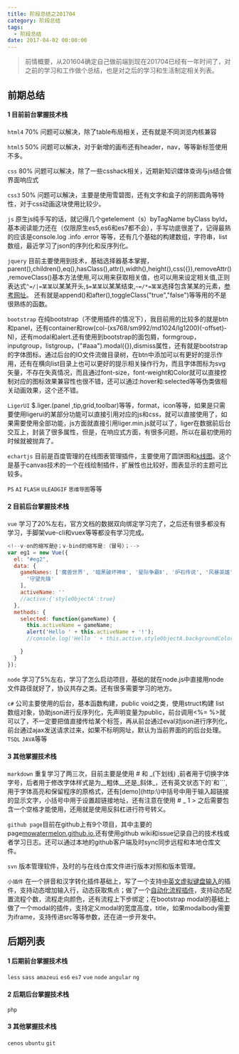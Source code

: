 ```yaml
---
title: 阶段总结之201704
category: 阶段总结
tags:
  - 阶段总结
date: 2017-04-02 00:00:00
---
```



> 前情概要，从201604确定自己做前端到现在201704已经有一年时间了，对之前的学习和工作做个总结，也是对之后的学习和生活制定相关列表。

## 前期总结
#### 1 目前前台掌握技术栈

`html4` 70% 问题可以解决，除了table布局相关，还有就是不同浏览内核兼容

`html5` 50% 问题可以解决，对于新增的画布还有header，nav，等等新标签使用不多。

`css` 80% 问题可以解决，除了一些csshack相关，近期新知识媒体查询与js结合做界面响应式

`css3` 50% 问题可以解决，主要是使用雪碧图，还有文字和盒子的阴影圆角等特性，对于css动画这块使用比较少。
<!-- more -->
`js` 原生js纯手写的话，就记得几个getelement（s）byTagName byClass byId，基本阅读能力还在（仅限原生es5,es6和es7都不会），手写功底很差了，记得最熟的应该是console.log .info .error 等等，还有几个基础的构建数组，字符串，list数组，最近学习了json的序列化和反序列化。

`jquery` 目前主要使用到技术，基础选择器基本掌握，parent(),children(),eq(),hasClass(),attr(),width(),height(),css({}),removeAttr(),removeClass()基本方法使用,可以用来获取相关值，也可以用来设定相关值,正则表达式`^=/|=某某`以某某开头,`$=某某`以某某结束,`~=/*=某某`选择包含某某的元素，[参考网址](http://www.w3school.com.cn/cssref/css_selectors.asp)。
还有就是append()和after(),toggleClass("true","false")等等用的不是很熟练的函数。

`bootstrap` 在纯bootstrap（不使用插件的情况下），我目前用的比较多的就是btn和panel，还有container和row(col-(xs768/sm992/md1024/lg1200)(-offset)-N)，还有modal和alert.还有使用到bootstrap的面包屑，formgroup，inputgroup，listgroup，("#aaa").modal({}),dismiss属性，还有就是bootstrap的字体图标，通过后台的IO文件流做目录树，在btn中添加可以有更好的提示作用，还有在横向list目录上也可以更好的提示相关操作行为，而且字体图标为svg矢量，不存在失真情况，而且通过font-size，font-weight和Color就可以直接控制对应的图标效果兼容性也很不错，还可以通过:hover和:selected等等伪类做相关动画效果，这个还不错。


`LigerUI` $.liger.(panel ,tip,grid,toolbar)等等，format，icon等等，如果是只需要使用ligerui的某部分功能可以直接引用对应的js和css，就可以直接使用了，如果需要使用全部功能，js方面就直接引用liger.min.js就可以了，liger在数据前后台交互上，封装了很多属性，但是，在响应式方面，有很多问题，所以在最初使用的时候就被抛弃了。

`echartjs` 目前是百度管理的在线图表管理插件，主要使用了圆饼图和[k线图](https://mowatermelon.github.io/kDemo/kDemo.html)。这个是基于canvas技术的一个在线绘制插件，扩展性也比较好，图表显示的主题可比较多。

`PS` `AI` `FLASH` `ULEADGIF` `思维导图`等等
#### 2 目前后台掌握技术栈
`vue` 学习了20%左右，官方文档的数据双向绑定学习完了，之后还有很多都没有学习，手脚架vue-cli和vuex等等都没有学习完成。
```javascript
<!--v-on的缩写是@；v-bind的缩写是:（冒号）；-->
var eg1 = new Vue({
  el: "#eg2",
  data: {
    gameNames: ['魔兽世界', '暗黑破坏神Ⅲ', '星际争霸Ⅱ', '炉石传说', '风暴英雄',
      '守望先锋'
    ],
    activeName: ''
    //active:{'styleObjectA':true}
  },
  methods: {
    selected: function(gameName) {
      this.activeName = gameName;
      alert('Hello ' + this.activeName + '!');
      //console.log('Hello ' + this.active.styleObjectA.backgroundColor + '!');

    }
  }
});
```

`node` 学习了5%左右，学习了怎么启动项目，基础的就在node.js中直接用node 文件路径就好了，协议共存之类。还有很多需要学习的地方。

`c#` 公司主要使用的后台，基本函数构建，public void之类，使用struct构建 list 数组对象，协助json进行反序列化，先声明变量为public，前台调用<%= %>就可以了，不一定要把值直接传给某个标签，再从前台通过eval对json进行序列化，前台通过ajax发送请求过来，如果不标明网址，默认为当前界面的的后台处理。
`TSQL` `JAVA`等等

#### 3 其他掌握技术栈
`markdown` 重复学习了两三次，目前主要是使用 # 和 \_\(下划线) ,前者用于切换字体字号，后者用于修改字体样式是为__粗体__还是_斜体_，还有英文状态下的`和```,用于字体高亮和保留程序的原格式，还有\[demo]\(http:\\)中括号中用于输入超链接的显示文字，小括号中用于设置超链接地址，还有注意在使用 # \_ 1 > 之后需要包含一个空格才能使用，还用就是使用反斜杠进行符号转义。

`github page`目前在github上有9个项目，其中主要的page[mowatermelon.github.io](https://mowatermelon.github.io/),还有使用github wiki和issue记录自己的技术栈或者学习日志。还可以通过本地的github客户端及时sync同步远程和本地仓库文件。

`svn` 版本管理软件，及时的与在线仓库文件进行版本对照和版本管理。

`小插件` 在一个拼音和汉字转化插件基础上，写了一个支持[中英文虚拟键盘输入](https://mowatermelon.github.io/visualKeyboard/demo.html)的插件，支持动态增加输入行，动态获取焦点；做了一个[自动化流程插件](https://mowatermelon.github.io/flowdemo/demo.html)，支持动态配置流程个数，流程走向颜色，还有流程上下步绑定；在bootstrap modal的基础上做了一个modal的插件，支持定义modal的宽度高度，title，如果modalbody需要为iframe，支持传进src等等参数，还在进一步开发中。

## 后期列表
#### 1 后期前台掌握技术栈
`less` `sass` `amazeui` `es6` `es7` `vue` `node` `angular` `ng`
#### 2 后期后台掌握技术栈
`php`
#### 3 其他掌握技术栈
`cenos` `ubuntu` `git`
